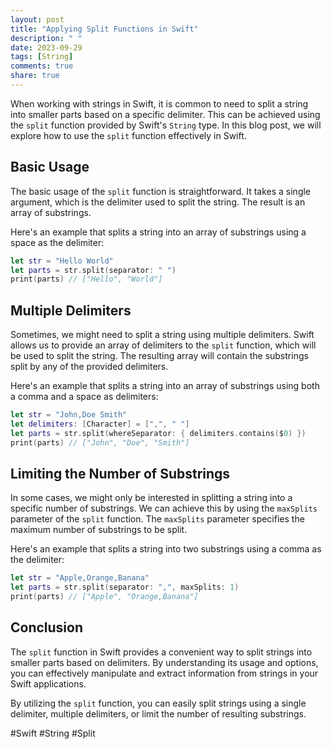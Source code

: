 ```yaml
---
layout: post
title: "Applying Split Functions in Swift"
description: " "
date: 2023-09-29
tags: [String]
comments: true
share: true
---
```


When working with strings in Swift, it is common to need to split a string into smaller parts based on a specific delimiter. This can be achieved using the `split` function provided by Swift's `String` type. In this blog post, we will explore how to use the `split` function effectively in Swift.

## Basic Usage

The basic usage of the `split` function is straightforward. It takes a single argument, which is the delimiter used to split the string. The result is an array of substrings.

Here's an example that splits a string into an array of substrings using a space as the delimiter:

```swift
let str = "Hello World"
let parts = str.split(separator: " ")
print(parts) // ["Hello", "World"]
```

## Multiple Delimiters

Sometimes, we might need to split a string using multiple delimiters. Swift allows us to provide an array of delimiters to the `split` function, which will be used to split the string. The resulting array will contain the substrings split by any of the provided delimiters.

Here's an example that splits a string into an array of substrings using both a comma and a space as delimiters:

```swift
let str = "John,Doe Smith"
let delimiters: [Character] = [",", " "]
let parts = str.split(whereSeparator: { delimiters.contains($0) })
print(parts) // ["John", "Doe", "Smith"]
```

## Limiting the Number of Substrings

In some cases, we might only be interested in splitting a string into a specific number of substrings. We can achieve this by using the `maxSplits` parameter of the `split` function. The `maxSplits` parameter specifies the maximum number of substrings to be split.

Here's an example that splits a string into two substrings using a comma as the delimiter:

```swift
let str = "Apple,Orange,Banana"
let parts = str.split(separator: ",", maxSplits: 1)
print(parts) // ["Apple", "Orange,Banana"]
```

## Conclusion

The `split` function in Swift provides a convenient way to split strings into smaller parts based on delimiters. By understanding its usage and options, you can effectively manipulate and extract information from strings in your Swift applications. 

By utilizing the `split` function, you can easily split strings using a single delimiter, multiple delimiters, or limit the number of resulting substrings.

#Swift #String #Split